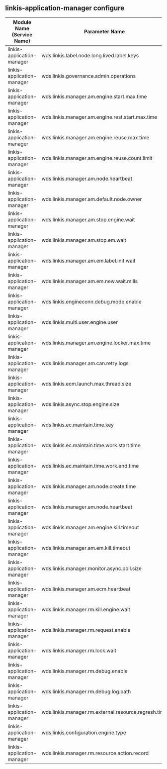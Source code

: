 ## linkis-application-manager configure


| Module Name (Service Name) | Parameter Name | Default Value | Description |Used|
| -------- | -------- | ----- |----- |  -----   |
|linkis-application-manager|wds.linkis.label.node.long.lived.label.keys |tenant|lived.label.keys|
|linkis-application-manager|wds.linkis.governance.admin.operations|  |admin.operations|
|linkis-application-manager|wds.linkis.manager.am.engine.start.max.time|11m|start.max.time|
|linkis-application-manager|wds.linkis.manager.am.engine.rest.start.max.time| 40s|start.max.time|
|linkis-application-manager|wds.linkis.manager.am.engine.reuse.max.time|5m |engine.reuse.max.time|
|linkis-application-manager|wds.linkis.manager.am.engine.reuse.count.limit| 2|reuse.count.limit  |
|linkis-application-manager|wds.linkis.manager.am.node.heartbeat|5m| node.heartbeat|
|linkis-application-manager|wds.linkis.manager.am.default.node.owner| hadoop |node.owner|
|linkis-application-manager|wds.linkis.manager.am.stop.engine.wait| 5m| stop.engine.wait |
|linkis-application-manager|wds.linkis.manager.am.stop.em.wait| 5m|stop.em.wait|
|linkis-application-manager|wds.linkis.manager.am.em.label.init.wait|5m|label.init.wait|
|linkis-application-manager|wds.linkis.manager.am.em.new.wait.mills|1000 * 60L| wait.mills|
|linkis-application-manager|wds.linkis.engineconn.debug.mode.enable|jdbc,es,presto,io_file,appconn,openlookeng,trino| debug.mode.enable|
|linkis-application-manager|wds.linkis.multi.user.engine.user|   |engine.user|
|linkis-application-manager|wds.linkis.manager.am.engine.locker.max.time|  1000 * 60 * 5|locker.max.time|
|linkis-application-manager|wds.linkis.manager.am.can.retry.logs|already in use;Cannot allocate memory|retry.logs|
|linkis-application-manager|wds.linkis.ecm.launch.max.thread.size| 200 |thread.size|
|linkis-application-manager|wds.linkis.async.stop.engine.size| 20|engine.size|
|linkis-application-manager|wds.linkis.ec.maintain.time.key|   |maintain.time.key|
|linkis-application-manager|wds.linkis.ec.maintain.time.work.start.time| 8|work.start.time|
|linkis-application-manager|wds.linkis.ec.maintain.time.work.end.time|19|maintain.time.work.end.time|
linkis-application-manager|wds.linkis.manager.am.node.create.time|12m| node.create.time|
|linkis-application-manager|wds.linkis.manager.am.node.heartbeat|  12m |node.heartbeat|
|linkis-application-manager|wds.linkis.manager.am.engine.kill.timeout| 2m |engine.kill.timeout|
|linkis-application-manager|wds.linkis.manager.am.em.kill.timeout| 2m|em.kill.timeout|
|linkis-application-manager|wds.linkis.manager.monitor.async.poll.size| 5 |async.poll.size|
|linkis-application-manager|wds.linkis.manager.am.ecm.heartbeat| 1m|am.ecm.heartbeat|
|linkis-application-manager|wds.linkis.manager.rm.kill.engine.wait|30s   |kill.engine.wait|
|linkis-application-manager|wds.linkis.manager.rm.request.enable| true|request.enable|
|linkis-application-manager|wds.linkis.manager.rm.lock.wait|5 * 60 * 1000|rm.lock.wait|
|linkis-application-manager|wds.linkis.manager.rm.debug.enable|  false |rm.debug.enable|
|linkis-application-manager|wds.linkis.manager.rm.debug.log.path| file:///tmp/linkis/rmLog" |rm.debug.log.path|
|linkis-application-manager|wds.linkis.manager.rm.external.resource.regresh.time| 30m|regresh.time|
|linkis-application-manager|wds.linkis.configuration.engine.type|   |engine.type|
|linkis-application-manager|wds.linkis.manager.rm.resource.action.record| true|resource.action.record|

